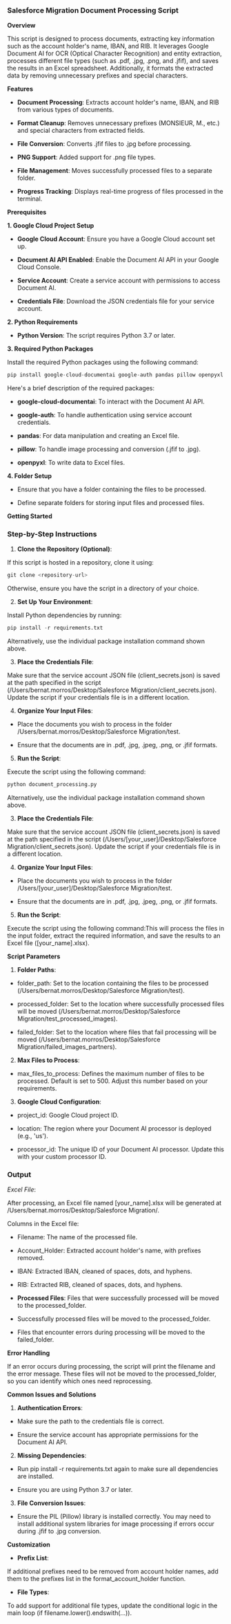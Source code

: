 ### Salesforce Migration Document Processing Script

**Overview**

This script is designed to process documents, extracting key information such as the account holder's name, IBAN, and RIB. It leverages Google Document AI for OCR (Optical Character Recognition) and entity extraction, processes different file types (such as .pdf, .jpg, .png, and .jfif), and saves the results in an Excel spreadsheet. Additionally, it formats the extracted data by removing unnecessary prefixes and special characters.

**Features**

-  **Document Processing**: Extracts account holder's name, IBAN, and RIB from various types of documents.

-  **Format Cleanup**: Removes unnecessary prefixes (MONSIEUR, M., etc.) and special characters from extracted fields.

-  **File Conversion**: Converts .jfif files to .jpg before processing.

-  **PNG Support**: Added support for .png file types.

-  **File Management**: Moves successfully processed files to a separate folder.

-  **Progress Tracking**: Displays real-time progress of files processed in the terminal.

**Prerequisites**

**1\. Google Cloud Project Setup**

-  **Google Cloud Account**: Ensure you have a Google Cloud account set up.

-  **Document AI API Enabled**: Enable the Document AI API in your Google Cloud Console.

-  **Service Account**: Create a service account with permissions to access Document AI.

-  **Credentials File**: Download the JSON credentials file for your service account.

**2\. Python Requirements**

-  **Python Version**: The script requires Python 3.7 or later.

**3\. Required Python Packages**

Install the required Python packages using the following command:

```python
pip install google-cloud-documentai google-auth pandas pillow openpyxl
```
Here's a brief description of the required packages:

-  **google-cloud-documentai**: To interact with the Document AI API.

-  **google-auth**: To handle authentication using service account credentials.

-  **pandas**: For data manipulation and creating an Excel file.

-  **pillow**: To handle image processing and conversion (.jfif to .jpg).

-  **openpyxl**: To write data to Excel files.

**4\. Folder Setup**

-  Ensure that you have a folder containing the files to be processed.

-  Define separate folders for storing input files and processed files.

**Getting Started**

### Step-by-Step Instructions

1.  **Clone the Repository (Optional)**:

If this script is hosted in a repository, clone it using:

```python
git clone <repository-url>
```
Otherwise, ensure you have the script in a directory of your choice.

2.  **Set Up Your Environment**:

Install Python dependencies by running:

```python
pip install -r requirements.txt
```
Alternatively, use the individual package installation command shown above.

3.  **Place the Credentials File**:

Make sure that the service account JSON file (client_secrets.json) is saved at the path specified in the script (/Users/bernat.morros/Desktop/Salesforce Migration/client_secrets.json). Update the script if your credentials file is in a different location.

4.  **Organize Your Input Files**:

-  Place the documents you wish to process in the folder /Users/bernat.morros/Desktop/Salesforce Migration/test.

-  Ensure that the documents are in .pdf, .jpg, .jpeg, .png, or .jfif formats.

5.  **Run the Script**:

Execute the script using the following command:

```python
python document_processing.py
```
Alternatively, use the individual package installation command shown above.

3.  **Place the Credentials File**:

Make sure that the service account JSON file (client_secrets.json) is saved at the path specified in the script (/Users/[your_user]/Desktop/Salesforce Migration/client_secrets.json). Update the script if your credentials file is in a different location.

4.  **Organize Your Input Files**:

-  Place the documents you wish to process in the folder /Users/[your_user]/Desktop/Salesforce Migration/test.

-  Ensure that the documents are in .pdf, .jpg, .jpeg, .png, or .jfif formats.

5.  **Run the Script**:

Execute the script using the following command:This will process the files in the input folder, extract the required information, and save the results to an Excel file ([your_name].xlsx).

**Script Parameters**

1.  **Folder Paths**:

-  folder_path: Set to the location containing the files to be processed (/Users/bernat.morros/Desktop/Salesforce Migration/test).

-  processed_folder: Set to the location where successfully processed files will be moved (/Users/bernat.morros/Desktop/Salesforce Migration/test_processed_images).

-  failed_folder: Set to the location where files that fail processing will be moved (/Users/bernat.morros/Desktop/Salesforce Migration/failed_images_partners).

2.  **Max Files to Process**:

-  max_files_to_process: Defines the maximum number of files to be processed. Default is set to 500. Adjust this number based on your requirements.

3.  **Google Cloud Configuration**:

-  project_id: Google Cloud project ID.

-  location: The region where your Document AI processor is deployed (e.g., 'us').

-  processor_id: The unique ID of your Document AI processor. Update this with your custom processor ID.

### Output

*Excel File*:

After processing, an Excel file named [your_name].xlsx will be generated at /Users/bernat.morros/Desktop/Salesforce Migration/.

Columns in the Excel file:

-  Filename: The name of the processed file.

-  Account_Holder: Extracted account holder's name, with prefixes removed.

-  IBAN: Extracted IBAN, cleaned of spaces, dots, and hyphens.

-  RIB: Extracted RIB, cleaned of spaces, dots, and hyphens.

- **Processed Files**: Files that were successfully processed will be moved to the processed_folder.

- Successfully processed files will be moved to the processed_folder.
- Files that encounter errors during processing will be moved to the failed_folder.

**Error Handling**

If an error occurs during processing, the script will print the filename and the error message. These files will not be moved to the processed_folder, so you can identify which ones need reprocessing.

**Common Issues and Solutions**

1.  **Authentication Errors**:

-  Make sure the path to the credentials file is correct.

-  Ensure the service account has appropriate permissions for the Document AI API.

2.  **Missing Dependencies**:

-  Run pip install -r requirements.txt again to make sure all dependencies are installed.

-  Ensure you are using Python 3.7 or later.

3.  **File Conversion Issues**:

-  Ensure the PIL (Pillow) library is installed correctly. You may need to install additional system libraries for image processing if errors occur during .jfif to .jpg conversion.

**Customization**

-  **Prefix List**:

If additional prefixes need to be removed from account holder names, add them to the prefixes list in the format_account_holder function.

-  **File Types**:

To add support for additional file types, update the conditional logic in the main loop (if filename.lower().endswith(...)).
